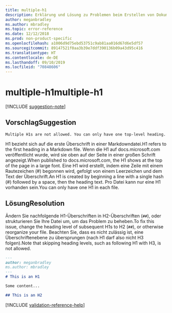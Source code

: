 ```yaml
---
title: multiple-h1
description: Erklärung und Lösung zu Problemen beim Erstellen von Dokumentationsartikeln – multiple-h1
author: meganbradley
ms.author: mbradley
ms.topic: error-reference
ms.date: 12/12/2018
ms.prod: non-product-specific
ms.openlocfilehash: a1006d9d75ebd53751c9ab81aa016d67d6e5df57
ms.sourcegitcommit: 89147521f0aa3b39e7ddf390136b09a43d95c416
ms.translationtype: HT
ms.contentlocale: de-DE
ms.lasthandoff: 09/10/2019
ms.locfileid: "70848606"
---
```

# <a name="multiple-h1"></a><span data-ttu-id="8c0dd-103">multiple-h1</span><span class="sxs-lookup"><span data-stu-id="8c0dd-103">multiple-h1</span></span>

[!INCLUDE [suggestion-note](includes/suggestion-note.md)]

## <a name="suggestion"></a><span data-ttu-id="8c0dd-104">Vorschlag</span><span class="sxs-lookup"><span data-stu-id="8c0dd-104">Suggestion</span></span>

`Multiple H1s are not allowed. You can only have one top-level heading.`

<span data-ttu-id="8c0dd-105">H1 bezieht sich auf die erste Überschrift in einer Markdowndatei.</span><span class="sxs-lookup"><span data-stu-id="8c0dd-105">H1 refers to the first heading in a Markdown file.</span></span> <span data-ttu-id="8c0dd-106">Wenn die H1 auf docs.microsoft.com veröffentlicht wurde, wird sie oben auf der Seite in einer großen Schrift angezeigt.</span><span class="sxs-lookup"><span data-stu-id="8c0dd-106">When published to docs.microsoft.com, the H1 shows at the top of the page in a large font.</span></span> <span data-ttu-id="8c0dd-107">Eine H1 wird erstellt, indem eine Zeile mit einem Rautezeichen (#) begonnen wird, gefolgt von einem Leerzeichen und dem Text der Überschrift.</span><span class="sxs-lookup"><span data-stu-id="8c0dd-107">An H1 is created by beginning a line with a single hash (#) followed by a space, then the heading text.</span></span> <span data-ttu-id="8c0dd-108">Pro Datei kann nur eine H1 vorhanden sein.</span><span class="sxs-lookup"><span data-stu-id="8c0dd-108">You can only have one H1 in each file.</span></span>

## <a name="resolution"></a><span data-ttu-id="8c0dd-109">Lösung</span><span class="sxs-lookup"><span data-stu-id="8c0dd-109">Resolution</span></span>

<span data-ttu-id="8c0dd-110">Ändern Sie nachfolgende H1-Überschriften in H2-Überschriften (`##`), oder strukturieren Sie Ihre Datei um, um das Problem zu beheben.</span><span class="sxs-lookup"><span data-stu-id="8c0dd-110">To fix this issue, change the heading level of subsequent H1s to H2 (`##`), or otherwise reorganize your file.</span></span> <span data-ttu-id="8c0dd-111">Beachten Sie, dass es nicht zulässig ist, eine Überschriftenebene zu übersprungen (nach H1 darf also nicht H3 folgen).</span><span class="sxs-lookup"><span data-stu-id="8c0dd-111">Note that skipping heading levels, such as following H1 with H3, is not allowed.</span></span>

```markdown
---
author: meganbradley
ms.author: mbradley
---
# This is an H1

Some content...

## This is an H2
```

<!--make sure to add this file to your includes folder and verify the path-->
[!INCLUDE [validation-reference-help](includes/validation-reference-help.md)]